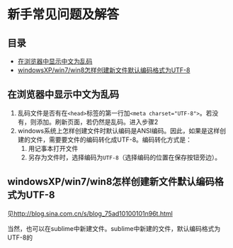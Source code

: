 # 新手常见问题及解答
## 目录
* [在浏览器中显示中文为乱码](#error-code)
* [windowsXP/win7/win8怎样创建新文件默认编码格式为UTF-8](#default-code)

## <a name="error-code">在浏览器中显示中文为乱码</a>
1. 乱码文件是否有在`<head>`标签的第一行加`<meta charset="UTF-8">`。若没有，则添加。刷新页面，若仍然是乱码。进入步骤2
1. windows系统上怎样创建文件时默认编码是ANSI编码。因此，如果是这样创建的文件，需要要文件的编码转化成UTF-8。编码转化方式是：
    1. 用记事本打开文件
    1. 另存为文件时，选择编码为`UTF-8`（选择编码的位置在保存按钮旁边）。

## <a name="default-code">windowsXP/win7/win8怎样创建新文件默认编码格式为UTF-8</a>
见<http://blog.sina.com.cn/s/blog_75ad10100101n96t.html>    

当然，也可以在sublime中新建文件。sublime中新建的文件，默认编码格式为UTF-8的




